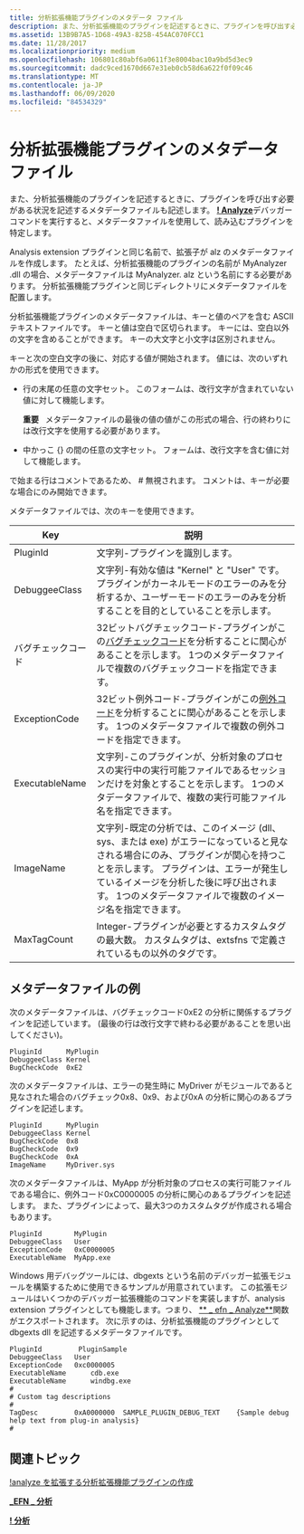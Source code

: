 ```yaml
---
title: 分析拡張機能プラグインのメタデータ ファイル
description: また、分析拡張機能のプラグインを記述するときに、プラグインを呼び出す必要がある状況を記述するメタデータファイルも記述します。
ms.assetid: 13B9B7A5-1D68-49A3-825B-454AC070FCC1
ms.date: 11/28/2017
ms.localizationpriority: medium
ms.openlocfilehash: 106801c80abf6a0611f3e8004bac10a9bd5d3ec9
ms.sourcegitcommit: dadc9ced1670d667e31eb0cb58d6a622f0f09c46
ms.translationtype: MT
ms.contentlocale: ja-JP
ms.lasthandoff: 06/09/2020
ms.locfileid: "84534329"
---
```

# <a name="metadata-files-for-analysis-extension-plug-ins"></a>分析拡張機能プラグインのメタデータ ファイル


また、分析拡張機能のプラグインを記述するときに、プラグインを呼び出す必要がある状況を記述するメタデータファイルも記述します。 [**! Analyze**](-analyze.md)デバッガーコマンドを実行すると、メタデータファイルを使用して、読み込むプラグインを特定します。

Analysis extension プラグインと同じ名前で、拡張子が alz のメタデータファイルを作成します。 たとえば、分析拡張機能のプラグインの名前が MyAnalyzer .dll の場合、メタデータファイルは MyAnalyzer. alz という名前にする必要があります。 分析拡張機能プラグインと同じディレクトリにメタデータファイルを配置します。

分析拡張機能プラグインのメタデータファイルは、キーと値のペアを含む ASCII テキストファイルです。 キーと値は空白で区切られます。 キーには、空白以外の文字を含めることができます。 キーの大文字と小文字は区別されません。

キーと次の空白文字の後に、対応する値が開始されます。 値には、次のいずれかの形式を使用できます。

-   行の末尾の任意の文字セット。 このフォームは、改行文字が含まれていない値に対して機能します。

    **重要**   メタデータファイルの最後の値の値がこの形式の場合、行の終わりには改行文字を使用する必要があります。

     

-   中かっこ {} の間の任意の文字セット。 フォームは、改行文字を含む値に対して機能します。

で始まる行はコメントであるため、 \# 無視されます。 コメントは、キーが必要な場合にのみ開始できます。

メタデータファイルでは、次のキーを使用できます。

| Key            | 説明                                                                                                                                                                                                                                                                                       |
|----------------|---------------------------------------------------------------------------------------------------------------------------------------------------------------------------------------------------------------------------------------------------------------------------------------------------|
| PluginId       | 文字列-プラグインを識別します。                                                                                                                                                                                                                                                                  |
| DebuggeeClass  | 文字列-有効な値は "Kernel" と "User" です。 プラグインがカーネルモードのエラーのみを分析するか、ユーザーモードのエラーのみを分析することを目的としていることを示します。                                                                                                                                     |
| バグチェックコード   | 32ビットバグチェックコード-プラグインがこの[バグチェックコード](bug-check-code-reference2.md)を分析することに関心があることを示します。 1つのメタデータファイルで複数のバグチェックコードを指定できます。                                                                                                  |
| ExceptionCode  | 32ビット例外コード-プラグインがこの[例外コード](https://docs.microsoft.com/windows/win32/debug/structured-exception-handling)を分析することに関心があることを示します。 1つのメタデータファイルで複数の例外コードを指定できます。                                                                                 |
| ExecutableName | 文字列-このプラグインが、分析対象のプロセスの実行中の実行可能ファイルであるセッションだけを対象とすることを示します。 1つのメタデータファイルで、複数の実行可能ファイル名を指定できます。                                                                                              |
| ImageName      | 文字列-既定の分析では、このイメージ (dll、sys、または exe) がエラーになっていると見なされる場合にのみ、プラグインが関心を持つことを示します。 プラグインは、エラーが発生しているイメージを分析した後に呼び出されます。 1つのメタデータファイルで複数のイメージ名を指定できます。 |
| MaxTagCount    | Integer-プラグインが必要とするカスタムタグの最大数。 カスタムタグは、extsfns で定義されているもの以外のタグです。                                                                                                                                                                |

 

## <a name="span-idexample_metadata_filesspanspan-idexample_metadata_filesspanspan-idexample_metadata_filesspanexample-metadata-files"></a><span id="Example_Metadata_Files"></span><span id="example_metadata_files"></span><span id="EXAMPLE_METADATA_FILES"></span>メタデータファイルの例


次のメタデータファイルは、バグチェックコード0xE2 の分析に関係するプラグインを記述しています。 (最後の行は改行文字で終わる必要があることを思い出してください)。

```text
PluginId      MyPlugin
DebuggeeClass Kernel
BugCheckCode  0xE2
```

次のメタデータファイルは、エラーの発生時に MyDriver がモジュールであると見なされた場合のバグチェック0x8、0x9、および0xA の分析に関心のあるプラグインを記述します。

```text
PluginId      MyPlugin
DebuggeeClass Kernel
BugCheckCode  0x8
BugCheckCode  0x9
BugCheckCode  0xA
ImageName     MyDriver.sys
```

次のメタデータファイルは、MyApp が分析対象のプロセスの実行可能ファイルである場合に、例外コード0xC0000005 の分析に関心のあるプラグインを記述します。 また、プラグインによって、最大3つのカスタムタグが作成される場合もあります。

```text
PluginId        MyPlugin
DebuggeeClass   User
ExceptionCode   0xC0000005
ExecutableName  MyApp.exe
```

Windows 用デバッグツールには、dbgexts という名前のデバッガー拡張モジュールを構築するために使用できるサンプルが用意されています。 この拡張モジュールはいくつかのデバッガー拡張機能のコマンドを実装しますが、analysis extension プラグインとしても機能します。つまり、 [** \_ efn \_ Analyze**](https://docs.microsoft.com/windows-hardware/drivers/ddi/extsfns/nc-extsfns-ext_analysis_plugin)関数がエクスポートされます。 次に示すのは、分析拡張機能のプラグインとして dbgexts dll を記述するメタデータファイルです。

```text
PluginId         PluginSample
DebuggeeClass   User
ExceptionCode   0xc0000005
ExecutableName      cdb.exe
ExecutableName      windbg.exe
#
# Custom tag descriptions 
#
TagDesc         0xA0000000  SAMPLE_PLUGIN_DEBUG_TEXT    {Sample debug
help text from plug-in analysis}
#
```

## <a name="span-idrelated_topicsspanrelated-topics"></a><span id="related_topics"></span>関連トピック


[!analyze を拡張する分析拡張機能プラグインの作成](writing-an-analysis-extension-to-extend--analyze.md)

[**\_EFN \_ 分析**](https://docs.microsoft.com/windows-hardware/drivers/ddi/extsfns/nc-extsfns-ext_analysis_plugin)

[**! 分析**](-analyze.md)

 

 






